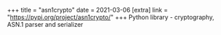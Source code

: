 +++
title = "asn1crypto"
date = 2021-03-06
[extra]
link = "https://pypi.org/project/asn1crypto/"
+++
Python library - cryptography, ASN.1 parser and serializer

